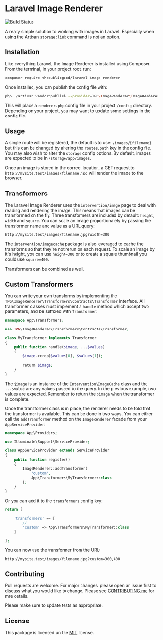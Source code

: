 # Laravel Image Renderer

[![Build Status](https://travis-ci.org/tpg/laravel-image-renderer.svg?branch=master)](https://travis-ci.org/tpg/laravel-image-renderer)

 A really simple solution to working with images in Laravel. Especially when using the Artisan `storage:link` command is not an option. 

## Installation

Like everything Laravel, the Image Renderer is installed using Composer. From the terminal, in your project root, run:

```bash
composer require thepublicgood/laravel-image-renderer
```

Once installed, you can publish the config file with:

```bash
php ./artisan vendor:publish --provider=TPG\ImageRenderer\ImageRendererServiceProvider
```

This will place a `renderer.php` config file in your project `/config` directory. Depending on your project, you may want to update some settings in the config file.

## Usage

A single route will be registered, the default is to use: `/images/{filename}` but this can be changed by altering the `routes.path` key in the config file.
You may also wish to alter the `storage` config options. By default, images are expected to be in `/storage/app/images`.

Once an image is stored in the correct location, a GET request to `http://mysite.test/images/filename.jpg` will render the image to the browser.

## Transformers

The Laravel Image Renderer uses the `intervention/image` page to deal with reading and rendering the image. This means that images can be transformed on the fly. Three transformers are included by default: `height`, `width` and `square`. You can scale an image proportionately by passing the transformer name and value as a URL query:

```
http://mysite.test/images/filename.jpg?width=300
```

The `intervention/imagecache` package is also leveraged to cache the transforms so that they're not rerun on each request. To scale an image by it's height, you can use `height=300` or to create a square thumbnail you could use `square=400`. 

Transformers can be combined as well.

## Custom Transformers

You can write your own transforms by implementing the `TPG\ImageRenderer\Transformers\Contracts\Transformer` interface. All transformer classes must implement a `handle` method which accept two parameters, and be suffixed with `Transformer`:

```php
namespace App\Transformers;

use TPG\ImageRenderer\Transformers\Contracts\Transformer;

class MyTransformer implements Transformer
{
    public function handle($image, ...$values)
    {
        $image->crop($values[0], $values[1]);
        
        returm $image;
    }
}
```

The `$image` is an instance of the `Intervention\ImageCache` class and the `...$value` are any values passed to the query. In the previous example, two values are expected. Remember to return the `$image` when the transformer is complete.

Once the transformer class is in place, the renderer needs to be told that the transformer is available. This can be done in two ways. You can either call the `addTransformer` method on the `ImageRenderer` facade from your `AppServiceProvider`:

```php
namespace App\Providers;

use Illuminate\Support\ServiceProvider;

class AppServiceProvider extends ServiceProvider
{
    public function register()
    {
        ImageRenderer::addTransformer(
            'custom',
            App\Transformers\MyTransformer::class
        );
    }
}

```

Or you can add it to the `transformers` config key:

```php
return [

    'transformers' => [
        // ...
        'custom' => App\Transformers\MyTransformer::class,
    ]

];
```

You can now use the transformer from the URL:

```
http://mysite.test/images/filename.jpg?custom=300,400
```

## Contributing
Pull requests are welcome. For major changes, please open an issue first to discuss what you would like to change. Please see [CONTRIBUTING.md]() for mre details.

Please make sure to update tests as appropriate.

## License
This package is licensed un the [MIT](LICENSE.md) license.
 